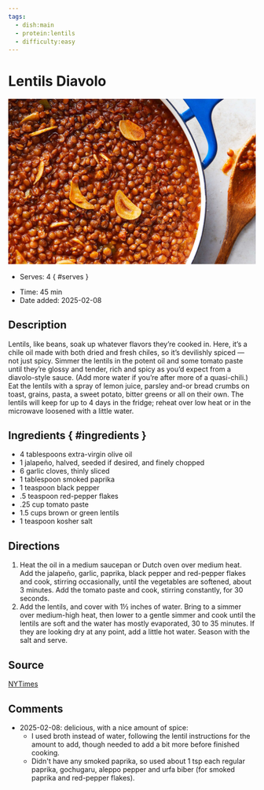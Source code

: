 ```yaml
---
tags:
  - dish:main
  - protein:lentils
  - difficulty:easy
---
```

<!-- Tags can have colon, but no space around it -->

# Lentils Diavolo

![Recipe picture](../images/as-lentils-diavolo-threeByTwoMediumAt2X.jpg)

<!-- Serves has to be a single number, no dashes, but text is allowed after the
number (e.g., 24 cookies) -->
- Serves: 4
{ #serves }
<!-- Time is not parsed, so anything can be input here, and additional
values can be added (e.g., "active time", "cooking time", etc) -->
- Time: 45 min
- Date added: 2025-02-08

## Description
Lentils, like beans, soak up whatever flavors they’re cooked in. Here, it’s a chile oil made with both dried and fresh chiles, so it’s devilishly spiced — not just spicy. Simmer the lentils in the potent oil and some tomato paste until they’re glossy and tender, rich and spicy as you’d expect from a diavolo-style sauce. (Add more water if you’re after more of a quasi-chili.) Eat the lentils with a spray of lemon juice, parsley and-or bread crumbs on toast, grains, pasta, a sweet potato, bitter greens or all on their own. The lentils will keep for up to 4 days in the fridge; reheat over low heat or in the microwave loosened with a little water.
## Ingredients { #ingredients }

<!-- Decimals are allowed, fractions are not. For ranges, use only a single dash
and no spaces between the numbers. -->
- 4 tablespoons extra-virgin olive oil
- 1 jalapeño, halved, seeded if desired, and finely chopped
- 6 garlic cloves, thinly sliced
- 1 tablespoon smoked paprika
- 1 teaspoon black pepper
- .5 teaspoon red-pepper flakes
- .25 cup tomato paste
- 1.5 cups brown or green lentils
- 1 teaspoon kosher salt

## Directions

<!-- If you have a direction that refers to a number of some ingredient, wrap
the number in asterisks and add `{.ingredient-num}` afterwards. For example,
write `Add 2 Tbsp oil to pan` as `Add *2*{.ingredient-num} to pan`. This allows
us to properly change the number when changing the serves value. -->
1. Heat the oil in a medium saucepan or Dutch oven over medium heat. Add the jalapeño, garlic, paprika, black pepper and red-pepper flakes and cook, stirring occasionally, until the vegetables are softened, about 3 minutes. Add the tomato paste and cook, stirring constantly, for 30 seconds.
2. Add the lentils, and cover with 1½ inches of water. Bring to a simmer over medium-high heat, then lower to a gentle simmer and cook until the lentils are soft and the water has mostly evaporated, 30 to 35 minutes. If they are looking dry at any point, add a little hot water. Season with the salt and serve.

## Source

[NYTimes](https://cooking.nytimes.com/recipes/1019915-lentils-diavolo)

## Comments

- 2025-02-08: delicious, with a nice amount of spice: 
  - I used broth instead of water, following the lentil instructions for the amount to add, though needed to add a bit more before finished cooking.
  - Didn't have any smoked paprika, so used about 1 tsp each regular paprika, gochugaru, aleppo pepper and urfa biber (for smoked paprika and red-pepper flakes).
